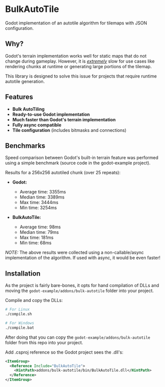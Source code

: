 # BulkAutoTile

Godot implementation of an autotile algorithm for tilemaps with JSON configuration.

## Why?

Godot's terrain implementation works well for static maps that do not change during gameplay. However, it is [_extremely_](#benchmarks) slow for use cases like rendering chunks at runtime or generating large portions of the tilemap.

This library is designed to solve this issue for projects that require runtime autotile generation.

## Features

- **Bulk AutoTiling**
- **Ready-to-use Godot implementation**
- **Much faster than Godot's terrain implementation**
- **Fully async compatible**
- **Tile configuration** (includes bitmasks and connections)

## Benchmarks

Speed comparison between Godot's built-in terrain feature was performed using a simple benchmark (source code in the godot-example project).

Results for a 256x256 autotiled chunk (over 25 repeats):

- **Godot:**

  - Average time: 3355ms
  - Median time: 3389ms
  - Max time: 3444ms
  - Min time: 3254ms

- **BulkAutoTile:**
  - Average time: 98ms
  - Median time: 79ms
  - Max time: 181ms
  - Min time: 68ms

_NOTE:_ The above results were collected using a non-callable/async implementation of the algorithm. If used with async, it would be even faster!

## Installation

As the project is fairly bare-bones, it opts for hand compilation of DLLs and moving the `godot-example/addons/bulk-autotile` folder into your project.

Compile and copy the DLLs:

```bash
# For Linux
./compile.sh

# For Windows
./compile.bat
```

After doing that you can copy the `godot-example/addons/bulk-autotile` folder from this repo into your project.

Add .csproj reference so the Godot project sees the .dll's:

```xml
<ItemGroup>
  <Reference Include="BulkAutoTile">
    <HintPath>addons/bulk-autotile/bin/BulkAutoTile.dll</HintPath>
  </Reference>
</ItemGroup>
```
